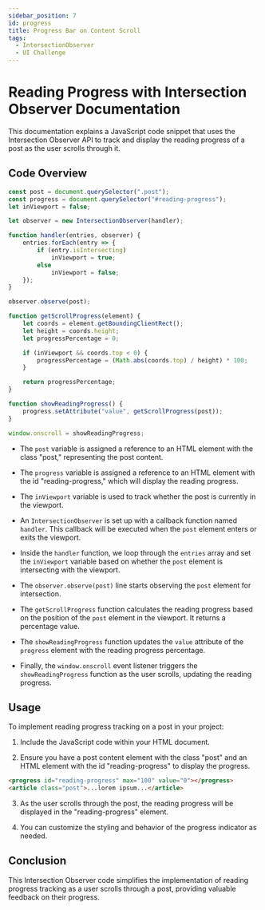 ```yaml
---
sidebar_position: 7
id: progress
title: Progress Bar on Content Scroll
tags:
  - IntersectionObserver
  - UI Challenge
---
```


# Reading Progress with Intersection Observer Documentation

This documentation explains a JavaScript code snippet that uses the Intersection Observer API to track and display the reading progress of a post as the user scrolls through it.

## Code Overview

```javascript
const post = document.querySelector(".post");
const progress = document.querySelector("#reading-progress");
let inViewport = false;

let observer = new IntersectionObserver(handler);

function handler(entries, observer) {
    entries.forEach(entry => {
        if (entry.isIntersecting)
            inViewport = true;
        else
            inViewport = false;
    });
}

observer.observe(post);

function getScrollProgress(element) {
    let coords = element.getBoundingClientRect();
    let height = coords.height;
    let progressPercentage = 0;

    if (inViewport && coords.top < 0) {
        progressPercentage = (Math.abs(coords.top) / height) * 100;
    }

    return progressPercentage;
}

function showReadingProgress() {
    progress.setAttribute("value", getScrollProgress(post));
}

window.onscroll = showReadingProgress;
```

- The `post` variable is assigned a reference to an HTML element with the class "post," representing the post content.

- The `progress` variable is assigned a reference to an HTML element with the id "reading-progress," which will display the reading progress.

- The `inViewport` variable is used to track whether the post is currently in the viewport.

- An `IntersectionObserver` is set up with a callback function named `handler`. This callback will be executed when the `post` element enters or exits the viewport.

- Inside the `handler` function, we loop through the `entries` array and set the `inViewport` variable based on whether the `post` element is intersecting with the viewport.

- The `observer.observe(post)` line starts observing the `post` element for intersection.

- The `getScrollProgress` function calculates the reading progress based on the position of the `post` element in the viewport. It returns a percentage value.

- The `showReadingProgress` function updates the `value` attribute of the `progress` element with the reading progress percentage.

- Finally, the `window.onscroll` event listener triggers the `showReadingProgress` function as the user scrolls, updating the reading progress.

## Usage

To implement reading progress tracking on a post in your project:

1. Include the JavaScript code within your HTML document.

2. Ensure you have a post content element with the class "post" and an HTML element with the id "reading-progress" to display the progress.
```html
<progress id="reading-progress" max="100" value="0"></progress>
<article class="post">...lorem ipsum...</article>
```

3. As the user scrolls through the post, the reading progress will be displayed in the "reading-progress" element.

4. You can customize the styling and behavior of the progress indicator as needed.

## Conclusion

This Intersection Observer code simplifies the implementation of reading progress tracking as a user scrolls through a post, providing valuable feedback on their progress.
